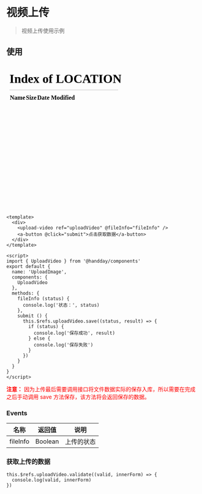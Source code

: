 <!--
 * @Description: 
 * @Autor: weiwei
 * @Date: 2021-06-25 16:07:21
 * @LastEditTime: 2021-06-28 21:16:11
 * @LastEditors: weiwei
-->
# 视频上传
> 视频上传使用示例

## 使用
<iframe src="/#/uploadVideo" frameborder="0" height="380px">map</iframe>

```vue
<template>
  <div>
    <upload-video ref="uploadVideo" @fileInfo="fileInfo" />
    <a-button @click="submit">点击获取数据</a-button>
  </div>
</template>

<script>
import { UploadVideo } from '@handday/components'
export default {
  name: 'UploadImage',
  components: {
    UploadVideo
  },
  methods: {
    fileInfo (status) {
      console.log('状态：', status)
    },
    submit () {
      this.$refs.uploadVideo.save((status, result) => {
        if (status) {
          console.log('保存成功', result)
        } else {
          console.log('保存失败')
        }
      })
    }
  }
}
</script>
```

<font color="red"><b>注意：</b> 因为上传最后需要调用接口将文件数据实际的保存入库，所以需要在完成之后手动调用 save 方法保存，该方法将会返回保存的数据。</font>

### Events

| 名称 | 返回值 | 说明 |
| --- | --- | --- |
| fileInfo | Boolean | 上传的状态 |

### 获取上传的数据
```vue
this.$refs.uploadVideo.validate((valid, innerForm) => {
  console.log(valid, innerForm)
})
```
